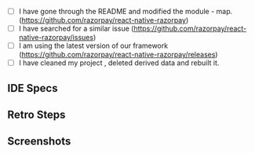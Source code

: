 - [ ] I have gone through the README and modified the module - map.(https://github.com/razorpay/react-native-razorpay)
- [ ] I have searched for a similar issue (https://github.com/razorpay/react-native-razorpay/issues)
- [ ] I am using the latest version of our framework (https://github.com/razorpay/react-native-razorpay/releases)
- [ ] I have cleaned my project , deleted derived data and rebuilt it.

<!-- Describe your issue in detail. -->

## IDE Specs
<!-- Required. Specify your Xcode Version , Razorpay Package Version -->

## Retro Steps
<!-- 
  Required. Let us know how to reproduce the issue. Include a code sample, share a project, 
  or share an app that reproduces the issue using [Snack](https://snack.expo.io/).
-->

## Screenshots 
<!-- Optional.It'll just help us understand your issue better. -->

